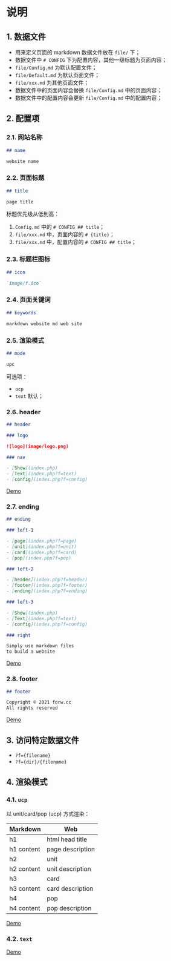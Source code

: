 # 说明

## 1. 数据文件

- 用来定义页面的 markdown 数据文件放在 `file/` 下；
- 数据文件中 `# CONFIG` 下为配置内容，其他一级标题为页面内容；
- `file/Config.md` 为默认配置文件；
- `file/Default.md` 为默认页面文件；
- `file/xxx.md` 为其他页面文件；
- 数据文件中的页面内容会替换 `file/Config.md` 中的页面内容；
- 数据文件中的配置内容会更新 `file/Config.md` 中的配置内容；

## 2. 配置项

### 2.1. 网站名称

```markdown
## name

website name
```

### 2.2. 页面标题

```markdown
## title

page title
```

标题优先级从低到高：

1. `Config.md` 中的 `# CONFIG ## title`；
1. `file/xxx.md` 中，页面内容的 `# {title}`；
1. `file/xxx.md` 中，配置内容的 `# CONFIG ## title`；

### 2.3. 标题栏图标

```markdown
## icon

`image/f.ico`
```

### 2.4. 页面关键词

```markdown
## keywords

markdown website md web site
```

### 2.5. 渲染模式

```markdown
## mode

upc
```

可选项：

- `ucp`
- `text` 默认；

### 2.6. header

```markdown
## header

### logo

![logo](image/logo.png)

### nav

- [Show](index.php)
- [Text](index.php?f=text)
- [config](index.php?f=config)
```

[Demo](http://forw.cc/markdown-website/demo/?f=header)

### 2.7. ending

```markdown
## ending

### left-1

- [page](index.php?f=page)
- [unit](index.php?f=unit)
- [card](index.php?f=card)
- [pop](index.php?f=pop)

### left-2

- [header](index.php?f=header)
- [footer](index.php?f=footer)
- [ending](index.php?f=ending)

### left-3

- [Show](index.php)
- [Text](index.php?f=text)
- [config](index.php?f=config)

### right

Simply use markdown files  
to build a website
```

[Demo](http://forw.cc/markdown-website/demo/?f=ending)

### 2.8. footer

```markdown
## footer

Copyright © 2021 forw.cc  
All rights reserved
```

[Demo](http://forw.cc/markdown-website/demo/?f=footer)

## 3. 访问特定数据文件

- `?f={filename}`
- `?f={dir}/{filename}`

## 4. 渲染模式

### 4.1. `ucp` 

以 unit/card/pop (ucp) 方式渲染：  

| Markdown   | Web              |
| ---------- | ---------------- |
| h1         | html head title  |
| h1 content | page description |
| h2         | unit             |
| h2 content | unit description |
| h3         | card             |
| h3 content | card description |
| h4         | pop              |
| h4 content | pop description  |

[Demo](http://forw.cc/markdown-website/demo/)

### 4.2. `text`

[Demo](http://forw.cc/markdown-website/demo/?f=text)
